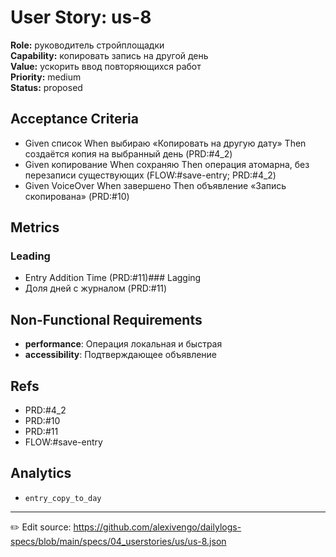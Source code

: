 # User Story: us-8

**Role:** руководитель стройплощадки  
**Capability:** копировать запись на другой день  
**Value:** ускорить ввод повторяющихся работ  
**Priority:** medium  
**Status:** proposed

## Acceptance Criteria
- Given список When выбираю «Копировать на другую дату» Then создаётся копия на выбранный день (PRD:#4_2)
- Given копирование When сохраняю Then операция атомарна, без перезаписи существующих (FLOW:#save-entry; PRD:#4_2)
- Given VoiceOver When завершено Then объявление «Запись скопирована» (PRD:#10)

## Metrics
### Leading
- Entry Addition Time (PRD:#11)### Lagging
- Доля дней с журналом (PRD:#11)
## Non-Functional Requirements
- **performance**: Операция локальная и быстрая
- **accessibility**: Подтверждающее объявление

## Refs
- PRD:#4_2
- PRD:#10
- PRD:#11
- FLOW:#save-entry

## Analytics
- `entry_copy_to_day`

---
✏️ Edit source: https://github.com/alexivengo/dailylogs-specs/blob/main/specs/04_userstories/us/us-8.json